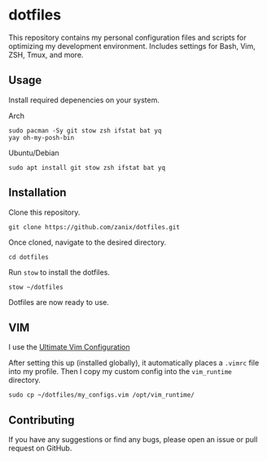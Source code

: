 # dotfiles

This repository contains my personal configuration files and scripts for optimizing my development environment. Includes settings for Bash, Vim, ZSH, Tmux, and more.

## Usage

Install required depenencies on your system.

Arch

```shell
sudo pacman -Sy git stow zsh ifstat bat yq
yay oh-my-posh-bin
```

Ubuntu/Debian

```shell
sudo apt install git stow zsh ifstat bat yq
```

## Installation

Clone this repository.

```shell
git clone https://github.com/zanix/dotfiles.git
```

Once cloned, navigate to the desired directory.

```shell
cd dotfiles
```

Run `stow` to install the dotfiles.

```shell
stow ~/dotfiles
```

Dotfiles are now ready to use.

## VIM

I use the [Ultimate Vim Configuration](https://github.com/amix/vimrc)

After setting this up (installed globally), it automatically places a `.vimrc` file into my profile. Then I copy my custom config into the `vim_runtime` directory.

```shell
sudo cp ~/dotfiles/my_configs.vim /opt/vim_runtime/
```

## Contributing

If you have any suggestions or find any bugs, please open an issue or pull request on GitHub.
